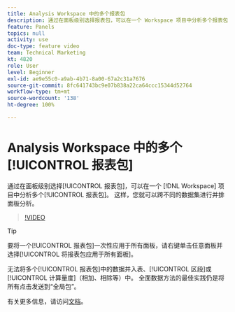 ```yaml
---
title: Analysis Workspace 中的多个报表包
description: 通过在面板级别选择报表包，可以在一个 Workspace 项目中分析多个报表包。 这样，您就可以跨不同的数据集进行并排面板分析。
feature: Panels
topics: null
activity: use
doc-type: feature video
team: Technical Marketing
kt: 4820
role: User
level: Beginner
exl-id: ae9e55c0-a9ab-4b71-8a00-67a2c31a7676
source-git-commit: 8fc641743bc9e07b838a22ca64ccc15344d52764
workflow-type: tm+mt
source-wordcount: '138'
ht-degree: 100%

---
```


# Analysis Workspace 中的多个[!UICONTROL 报表包]

通过在面板级别选择[!UICONTROL 报表包]，可以在一个 [!DNL Workspace] 项目中分析多个[!UICONTROL 报表包]。 这样，您就可以跨不同的数据集进行并排面板分析。

>[!VIDEO](https://video.tv.adobe.com/v/32843/?quality=12&learn=on)

>[!TIP]
>
> 要将一个[!UICONTROL 报表包]一次性应用于所有面板，请右键单击任意面板并选择[!UICONTROL 将报表包应用于所有面板]。

无法将多个[!UICONTROL 报表包]中的数据并入表、[!UICONTROL 区段]或[!UICONTROL 计算量度]（相加、相除等）中。 全面数据方法的最佳实践仍是将所有点击发送到“全局包”。

有关更多信息，请访问[文档](https://experienceleague.adobe.com/docs/analytics/analyze/analysis-workspace/build-workspace-project/multiple-report-suites.html)。

